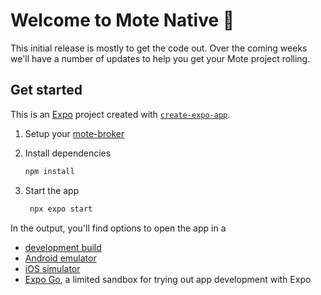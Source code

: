 # Welcome to Mote Native 👋
This initial release is mostly to get the code out.  Over the coming weeks we'll have a number of updates to help you get your Mote project rolling.

## Get started
This is an [Expo](https://expo.dev) project created with [`create-expo-app`](https://www.npmjs.com/package/create-expo-app).
1. Setup your [mote-broker](https://github.com/cyates559/mote-broker/)
1. Install dependencies

   ```bash
   npm install
   ```

2. Start the app

   ```bash
    npx expo start
   ```

In the output, you'll find options to open the app in a

- [development build](https://docs.expo.dev/develop/development-builds/introduction/)
- [Android emulator](https://docs.expo.dev/workflow/android-studio-emulator/)
- [iOS simulator](https://docs.expo.dev/workflow/ios-simulator/)
- [Expo Go](https://expo.dev/go), a limited sandbox for trying out app development with Expo

